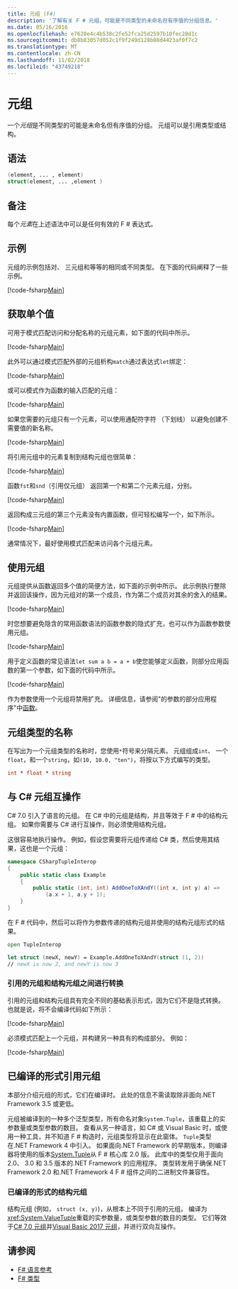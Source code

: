 ```yaml
---
title: 元组 (F#)
description: '了解有关 F # 元组，可能是不同类型的未命名但有序值的分组信息。'
ms.date: 05/16/2016
ms.openlocfilehash: e7628e4c4b538c2fe52fca25d2597b10fec28d1c
ms.sourcegitcommit: db8b83057d052c1f9f249d128b08d4423af0f7c2
ms.translationtype: MT
ms.contentlocale: zh-CN
ms.lasthandoff: 11/02/2018
ms.locfileid: "43749218"
---
```

# <a name="tuples"></a>元组

一个*元组*是不同类型的可能是未命名但有序值的分组。  元组可以是引用类型或结构。

## <a name="syntax"></a>语法

```fsharp
(element, ... , element)
struct(element, ... ,element )
```

## <a name="remarks"></a>备注

每个*元素*在上述语法中可以是任何有效的 F # 表达式。

## <a name="examples"></a>示例

元组的示例包括对、 三元组和等等的相同或不同类型。 在下面的代码阐释了一些示例。

[!code-fsharp[Main](../../../samples/snippets/fsharp/tuples/basic-examples.fsx#L6-L21)]

## <a name="obtaining-individual-values"></a>获取单个值

可用于模式匹配访问和分配名称的元组元素，如下面的代码中所示。

[!code-fsharp[Main](../../../samples/snippets/fsharp/tuples/basic-examples.fsx#L27-L29)]

此外可以通过模式匹配外部的元组析构`match`通过表达式`let`绑定：

[!code-fsharp[Main](../../../samples/snippets/fsharp/tuples/basic-examples.fsx#L34-L37)]

或可以模式作为函数的输入匹配的元组：

[!code-fsharp[Main](../../../samples/snippets/fsharp/tuples/basic-examples.fsx#L43-L47)]

如果您需要的元组只有一个元素，可以使用通配符字符 （下划线） 以避免创建不需要值的新名称。

[!code-fsharp[Main](../../../samples/snippets/fsharp/tuples/basic-examples.fsx#L53-L54)]

将引用元组中的元素复制到结构元组也很简单：

[!code-fsharp[Main](../../../samples/snippets/fsharp/tuples/basic-examples.fsx#L62-L66)]

函数`fst`和`snd`（引用仅元组） 返回第一个和第二个元素元组，分别。

[!code-fsharp[Main](../../../samples/snippets/fsharp/tuples/basic-examples.fsx#L72-L73)]

返回构成三元组的第三个元素没有内置函数，但可轻松编写一个，如下所示。

[!code-fsharp[Main](../../../samples/snippets/fsharp/tuples/basic-examples.fsx#L78-L78)]

通常情况下，最好使用模式匹配来访问各个元组元素。

## <a name="using-tuples"></a>使用元组

元组提供从函数返回多个值的简便方法，如下面的示例中所示。 此示例执行整除并返回该操作，因为元组对的第一个成员，作为第二个成员对其余的舍入的结果。

[!code-fsharp[Main](../../../samples/snippets/fsharp/tuples/basic-examples.fsx#L83-L86)]

时您想要避免隐含的常用函数语法的函数参数的隐式扩充，也可以作为函数参数使用元组。

[!code-fsharp[Main](../../../samples/snippets/fsharp/tuples/basic-examples.fsx#L88-L88)]

用于定义函数的常见语法`let sum a b = a + b`使您能够定义函数，则部分应用函数的第一个参数，如下面的代码中所示。

[!code-fsharp[Main](../../../samples/snippets/fsharp/tuples/basic-examples.fsx#L90-L94)]

作为参数使用一个元组将禁用扩充。 详细信息，请参阅"的参数的部分应用程序"中[函数](functions/index.md)。

## <a name="names-of-tuple-types"></a>元组类型的名称

在写出为一个元组类型的名称时，您使用`*`符号来分隔元素。 元组组成`int`、 一个`float`，和一个`string`，如`(10, 10.0, "ten")`，将按以下方式编写的类型。

```fsharp
int * float * string
```

## <a name="interoperation-with-c-tuples"></a>与 C# 元组互操作

C# 7.0 引入了语言的元组。  在 C# 中的元组是结构，并且等效于 F # 中的结构元组。  如果你需要与 C# 进行互操作，则必须使用结构元组。

这很容易地执行操作。  例如，假设您需要将元组传递给 C# 类，然后使用其结果，这也是一个元组：

```csharp
namespace CSharpTupleInterop
{
    public static class Example
    {
        public static (int, int) AddOneToXAndY((int x, int y) a) =>
            (a.x + 1, a.y + 1);
    }
}
```

在 F # 代码中，然后可以将作为参数传递的结构元组并使用的结构元组形式的结果。

```fsharp
open TupleInterop

let struct (newX, newY) = Example.AddOneToXAndY(struct (1, 2))
// newX is now 2, and newY is now 3
```

### <a name="converting-between-reference-tuples-and-struct-tuples"></a>引用的元组和结构元组之间进行转换

引用的元组和结构元组具有完全不同的基础表示形式，因为它们不是隐式转换。  也就是说，将不会编译代码如下所示：

[!code-fsharp[Main](../../../samples/snippets/fsharp/tuples/interop.fsx#L5-L12)]

必须模式匹配上一个元组，并构建另一种具有的构成部分。  例如：

[!code-fsharp[Main](../../../samples/snippets/fsharp/tuples/interop.fsx#L18-L22)]

## <a name="compiled-form-of-reference-tuples"></a>已编译的形式引用元组

本部分介绍元组的形式，它们在编译时。  此处的信息不需读取除非面向.NET Framework 3.5 或更低。

元组被编译到的一种多个泛型类型，所有命名对象`System.Tuple`，该重载上的实参数量或类型参数的数目。 查看从另一种语言，如 C# 或 Visual Basic 时，或使用一种工具，并不知道 F # 构造时，元组类型将显示在此窗体。 `Tuple`类型在.NET Framework 4 中引入。 如果面向.NET Framework 的早期版本，则编译器将使用的版本[System.Tuple](https://msdn.microsoft.com/library/5ac7953d-acdc-4a58-bfb7-c1f6406c0fa3)从 F # 核心库 2.0 版。 此库中的类型仅用于面向 2.0、 3.0 和 3.5 版本的.NET Framework 的应用程序。 类型转发用于确保.NET Framework 2.0 和.NET Framework 4 F # 组件之间的二进制文件兼容性。

### <a name="compiled-form-of-struct-tuples"></a>已编译的形式的结构元组

结构元组 (例如， `struct (x, y)`)，从根本上不同于引用的元组。  编译为<xref:System.ValueTuple>重载的实参数量，或类型参数的数目的类型。  它们等效于[C# 7.0 元组](../../csharp/tuples.md)并[Visual Basic 2017 元组](../../visual-basic/programming-guide/language-features/data-types/tuples.md)，并进行双向互操作。

## <a name="see-also"></a>请参阅

- [F# 语言参考](index.md)
- [F# 类型](fsharp-types.md)
